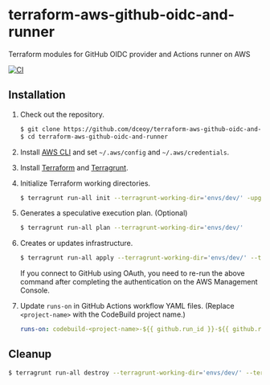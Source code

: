 terraform-aws-github-oidc-and-runner
====================================

Terraform modules for GitHub OIDC provider and Actions runner on AWS

[![CI](https://github.com/dceoy/terraform-aws-github-oidc-and-runner/actions/workflows/ci.yml/badge.svg)](https://github.com/dceoy/terraform-aws-github-oidc-and-runner/actions/workflows/ci.yml)

Installation
------------

1.  Check out the repository.

    ```sh
    $ git clone https://github.com/dceoy/terraform-aws-github-oidc-and-runner.git
    $ cd terraform-aws-github-oidc-and-runner
    ````

2.  Install [AWS CLI](https://aws.amazon.com/cli/) and set `~/.aws/config` and `~/.aws/credentials`.

3.  Install [Terraform](https://www.terraform.io/) and [Terragrunt](https://terragrunt.gruntwork.io/).

4.  Initialize Terraform working directories.

    ```sh
    $ terragrunt run-all init --terragrunt-working-dir='envs/dev/' -upgrade -reconfigure
    ```

5.  Generates a speculative execution plan. (Optional)

    ```sh
    $ terragrunt run-all plan --terragrunt-working-dir='envs/dev/'
    ```

6.  Creates or updates infrastructure.

    ```sh
    $ terragrunt run-all apply --terragrunt-working-dir='envs/dev/' --terragrunt-non-interactive
    ```

    If you connect to GitHub using OAuth, you need to re-run the above command after completing the authentication on the AWS Management Console.

7.  Update `runs-on` in GitHub Actions workflow YAML files.
    (Replace `<project-name>` with the CodeBuild project name.)

    ```yaml
    runs-on: codebuild-<project-name>-${{ github.run_id }}-${{ github.run_attempt }}
    ```

Cleanup
-------

```sh
$ terragrunt run-all destroy --terragrunt-working-dir='envs/dev/' --terragrunt-non-interactive
```
